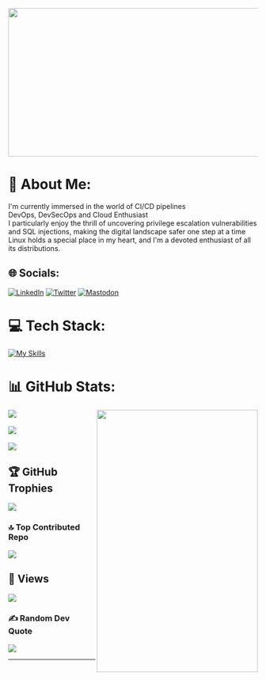 <img src="https://64.media.tumblr.com/5fa433726a11bf2d361a795f113b1f0c/dc48f049e523c2fc-21/s500x750/1640a068087ca3cab85c5c004cf92a99581ccdc3.gifv" width="800" height="300">



# 💫 About Me:
I'm currently immersed in the world of CI/CD pipelines <br>DevOps, DevSecOps and Cloud Enthusiast <br> I particularly enjoy the thrill of uncovering privilege escalation vulnerabilities and SQL injections, making the digital landscape safer one step at a time <br>Linux holds a special place in my heart, and I'm a devoted enthusiast of all its distributions.


## 🌐 Socials:
[![LinkedIn](https://img.shields.io/badge/LinkedIn-%230077B5.svg?logo=linkedin&logoColor=white)](https://linkedin.com/in/the-terminal-639886290) [![Twitter](https://img.shields.io/badge/Twitter-%231DA1F2.svg?logo=Twitter&logoColor=white)](https://twitter.com/@TTerminal86238) [![Mastodon](https://img.shields.io/badge/-MASTODON-%232B90D9?logo=mastodon&logoColor=white)](https://mastodon.social/@Terminal127@mastodon.social) 


# 💻 Tech Stack:
[![My Skills](https://skillicons.dev/icons?i=java,python,ruby,rust,py,js,c,cpp,go,html,lua,md,selenium,github,gitlab,git,vim,neovim,linux,bash,ansible,powershell,docker,jenkins,kubernetes,nginx,aws,vscode,regex,ai)](https://skillicons.dev)


# 📊 GitHub Stats:
<img align=right src="https://www.gifcen.com/wp-content/uploads/2022/03/yuta-okkotsu-gif-8.gif" width="325" height="530">

![](https://github-readme-stats.vercel.app/api?username=Terminal127&theme=tokyonight&hide_border=false&include_all_commits=false&count_private=false) 
<br/><br/>
![](https://github-readme-streak-stats.herokuapp.com/?user=terminal127&theme=dark)
<br/><br/>
 ![](https://github-readme-stats.vercel.app/api/top-langs/?username=Terminal127&theme=tokyonight&hide_border=false&include_all_commits=false&count_private=false&layout=compact)




## 🏆 GitHub Trophies
![](https://github-profile-trophy.vercel.app/?username=Terminal127&theme=tokyonight&no-frame=false&no-bg=true&margin-w=4)


### 🔝 Top Contributed Repo
![](https://github-contributor-stats.vercel.app/api?username=Terminal127&limit=5&theme=tokyonight&combine_all_yearly_contributions=true)</br>

## 👀 Views
[![](https://visitcount.itsvg.in/api?id=Terminal127&icon=2&color=8)](https://visitcount.itsvg.in)

### ✍️ Random Dev Quote
![](https://quotes-github-readme.vercel.app/api?type=horizontal&theme=tokyonight)

---



<!-- Proudly created with GPRM ( https://gprm.itsvg.in ) -->
